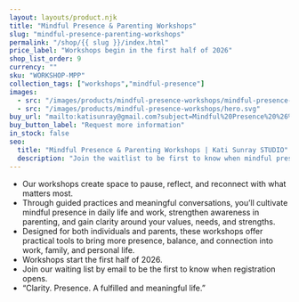 ```yaml
---
layout: layouts/product.njk
title: "Mindful Presence & Parenting Workshops"
slug: "mindful-presence-parenting-workshops"
permalink: "/shop/{{ slug }}/index.html"
price_label: "Workshops begin in the first half of 2026"
shop_list_order: 9
currency: ""
sku: "WORKSHOP-MPP"
collection_tags: ["workshops","mindful-presence"]
images:
  - src: "/images/products/mindful-presence-workshops/mindful-presence-workshops.jpg"
  - src: "/images/products/mindful-presence-workshops/hero.svg"
buy_url: "mailto:katisunray@gmail.com?subject=Mindful%20Presence%20%26%20Parenting%20Workshops%20Waitlist"
buy_button_label: "Request more information"
in_stock: false
seo:
  title: "Mindful Presence & Parenting Workshops | Kati Sunray STUDIO"
  description: "Join the waitlist to be first to know when mindful presence and parenting workshops open."
---
```


- Our workshops create space to pause, reflect, and reconnect with what matters most.
- Through guided practices and meaningful conversations, you’ll cultivate mindful presence in daily life and work, strengthen awareness in parenting, and gain clarity around your values, needs, and strengths.
- Designed for both individuals and parents, these workshops offer practical tools to bring more presence, balance, and connection into work, family, and personal life.
- Workshops start the first half of 2026.
- Join our waiting list by email to be the first to know when registration opens.
- “Clarity. Presence. A fulfilled and meaningful life.”
